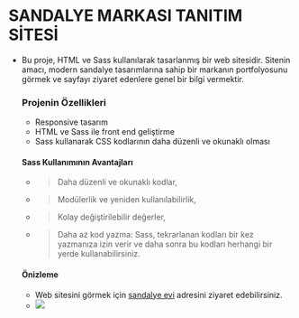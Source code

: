 # SANDALYE MARKASI TANITIM SİTESİ
- Bu proje, HTML ve Sass kullanılarak tasarlanmış bir web sitesidir. Sitenin amacı, modern sandalye tasarımlarına sahip bir markanın portfolyosunu görmek ve sayfayı ziyaret edenlere genel bir bilgi vermektir. 
  ### Projenin Özellikleri
  - Responsive tasarım
  - HTML ve Sass ile front end geliştirme 
  - Sass kullanarak CSS kodlarının daha düzenli ve okunaklı olması
  ####  Sass Kullanımının Avantajları
  - > Daha düzenli ve okunaklı kodlar,
  - > Modülerlik ve yeniden kullanılabilirlik,
  - > Kolay değiştirilebilir değerler,
  - > Daha az kod yazma: Sass, tekrarlanan kodları bir kez yazmanıza izin verir ve daha sonra bu kodları herhangi bir yerde kullanabilirsiniz.

  #### Önizleme 
  - Web sitesini görmek için   [sandalye evi](https://chairweb.netlify.app/) adresini ziyaret edebilirsiniz.
   - ![](./images/ekran.gif)
